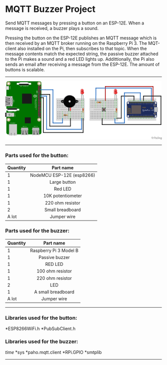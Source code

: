# MQTT Buzzer Project
Send MQTT messages by pressing a button on an ESP-12E. When a message is received, a buzzer plays a sound.

Pressing the button on the ESP-12E publishes an MQTT message which is then received by an MQTT broker running on the Raspberry Pi 3. The MQT-client also installed on the Pi, then subscribes to that topic. When the message contents match the expected string, the passive buzzer attached to the Pi makes a sound and a red LED lights up. Addittionally, the Pi also sends an email after receiving a message from the ESP-12E. The amount of buttons is scalable.

---

![alt text](https://github.com/PyhaMarkus/mqtt-buzzer-project/blob/master/pictures/buzzerproject_bb.png "sketch")

---

### Parts used for the button:
| Quantity | Part name                             |
| -------- |:-------------:                        |
| 1        | NodeMCU ESP-12E (esp8266)             |
| 1        | Large button                          |
| 1        | Red LED                               |
| 1        | 10K potentiometer                     |
| 1        | 220 ohm resistor                      |
| 2        | Small breadboard                      |
| A lot    | Jumper wire                           |

### Parts used for the buzzer:
| Quantity | Part name                             |
| -------- |:-------------:                        |
| 1        | Raspberry Pi 3 Model B                |
| 1        | Passive buzzer                        |
| 1        | RED LED                               |
| 1        | 100 ohm resistor                      |
| 1        | 220 ohm resistor                      |
| 2        | LED                                   |
| 1        | A small breadboard                    |
| A lot    | Jumper wire                           |

---

### Libraries used for the button:
*ESP8266WiFi.h
*PubSubClient.h

### Libraries used for the buzzer:
*time*
*sys
*paho.mqtt.client
*RPi.GPIO
*smtplib

---
